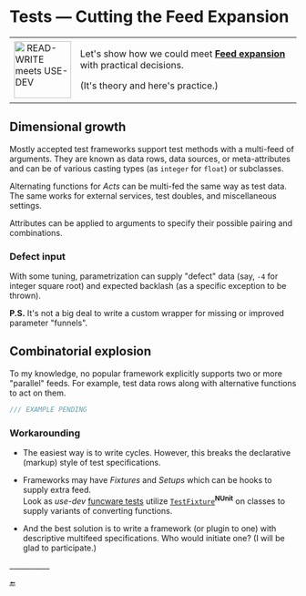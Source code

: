 # Tests &mdash; Cutting the Feed Expansion

<table><tr><td><img alt="&nbsp;READ-WRITE meets USE-DEV" width="100px" src="https://github.com/Kyriosity/read-write/blob/main/README%2B/_rsc/_img/_nav/read-write_use-dev.jpg" /></td><td>
   <p>Let's show how we could meet <a href="https://github.com/Kyriosity/read-write/blob/main/README+/software/tests/asQA/README+/tests-damp_vs_dry.md#Feed-expansion"><b>Feed expansion</b></a> with practical decisions.</p>
   <p>(It's theory and here's practice.)</p>
</td></tr></table>

## Dimensional growth

Mostly accepted test frameworks support test methods with a multi-feed of arguments. They are known as data rows, data sources, or meta-attributes and can be of various casting types (as `integer` for `float`) or subclasses.

Alternating functions for _Acts_ can be multi-fed the same way as test data. The same works for external services, test doubles, and miscellaneous settings.

Attributes can be applied to arguments to specify their possible pairing and combinations.

### Defect input

With some tuning, parametrization can supply "defect" data (say, `-4` for integer square root) and expected backlash (as a specific exception to be thrown).

**P.S.** It's not a big deal to write a custom wrapper for missing or improved parameter "funnels".

## Combinatorial explosion

To my knowledge, no popular framework explicitly supports two or more "parallel" feeds. For example, test data rows along with alternative functions to act on them.

```csharp
/// EXAMPLE PENDING
```
### Workarounding

+ The easiest way is to write cycles. However, this breaks the declarative (markup) style of test specifications. 

+ Frameworks may have _Fixtures_ and _Setups_ which can be hooks to supply extra feed.\
Look as _use-dev_ [funcware tests](../../../src/TuttiFrutti/FuncStore.Convers.Tests/PhysMath) utilize [`TestFixture`](https://docs.nunit.org/articles/nunit/writing-tests/attributes/testfixture.html)<sup><b>NUnit</b></sup> on classes to supply variants of converting functions.

+ And the best solution is to write a framework (or plugin to one) with descriptive multifeed specifications. Who would initiate one? (I will be glad to participate.)

\___________

🔚
